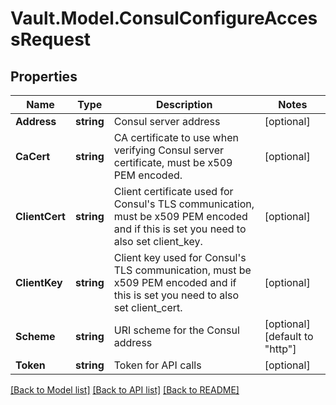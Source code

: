# Vault.Model.ConsulConfigureAccessRequest

## Properties

Name | Type | Description | Notes
------------ | ------------- | ------------- | -------------
**Address** | **string** | Consul server address | [optional] 
**CaCert** | **string** | CA certificate to use when verifying Consul server certificate, must be x509 PEM encoded. | [optional] 
**ClientCert** | **string** | Client certificate used for Consul&#x27;s TLS communication, must be x509 PEM encoded and if this is set you need to also set client_key. | [optional] 
**ClientKey** | **string** | Client key used for Consul&#x27;s TLS communication, must be x509 PEM encoded and if this is set you need to also set client_cert. | [optional] 
**Scheme** | **string** | URI scheme for the Consul address | [optional] [default to "http"]
**Token** | **string** | Token for API calls | [optional] 

[[Back to Model list]](../README.md#documentation-for-models) [[Back to API list]](../README.md#documentation-for-api-endpoints) [[Back to README]](../README.md)

